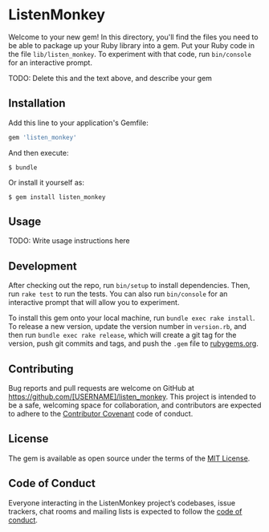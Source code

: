 # ListenMonkey

Welcome to your new gem! In this directory, you'll find the files you need to be able to package up your Ruby library into a gem. Put your Ruby code in the file `lib/listen_monkey`. To experiment with that code, run `bin/console` for an interactive prompt.

TODO: Delete this and the text above, and describe your gem

## Installation

Add this line to your application's Gemfile:

```ruby
gem 'listen_monkey'
```

And then execute:

    $ bundle

Or install it yourself as:

    $ gem install listen_monkey

## Usage

TODO: Write usage instructions here

## Development

After checking out the repo, run `bin/setup` to install dependencies. Then, run `rake test` to run the tests. You can also run `bin/console` for an interactive prompt that will allow you to experiment.

To install this gem onto your local machine, run `bundle exec rake install`. To release a new version, update the version number in `version.rb`, and then run `bundle exec rake release`, which will create a git tag for the version, push git commits and tags, and push the `.gem` file to [rubygems.org](https://rubygems.org).

## Contributing

Bug reports and pull requests are welcome on GitHub at https://github.com/[USERNAME]/listen_monkey. This project is intended to be a safe, welcoming space for collaboration, and contributors are expected to adhere to the [Contributor Covenant](http://contributor-covenant.org) code of conduct.

## License

The gem is available as open source under the terms of the [MIT License](https://opensource.org/licenses/MIT).

## Code of Conduct

Everyone interacting in the ListenMonkey project’s codebases, issue trackers, chat rooms and mailing lists is expected to follow the [code of conduct](https://github.com/[USERNAME]/listen_monkey/blob/master/CODE_OF_CONDUCT.md).
